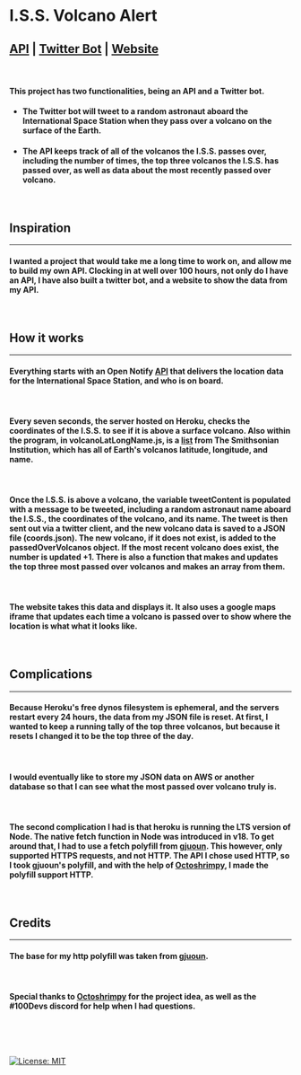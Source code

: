 # **I.S.S. Volcano Alert**

## [API](https://iss-tweet-bot.herokuapp.com/data.json) | [Twitter Bot](https://twitter.com/ISS_ALERT) | [Website](https://iss-data.netlify.app/) 

&nbsp;

#### This project has two functionalities, being an API and a Twitter bot. 

- #### The Twitter bot will tweet to a random astronaut aboard the International Space Station when they pass over a volcano on the surface of the Earth. 

- #### The API keeps track of all of the volcanos the I.S.S. passes over, including the number of times, the top three volcanos the I.S.S. has passed over, as well as data about the most recently passed over volcano. 

&nbsp;

## **Inspiration**
---

#### I wanted a project that would take me a long time to work on, and allow me to build my own API. Clocking in at well over 100 hours, not only do I have an API, I have also built a twitter bot, and a website to show the data from my API.

&nbsp;

## **How it works**
---
#### Everything starts with an Open Notify [API](http://open-notify.org/Open-Notify-API/ISS-Location-Now/) that delivers the location data for the International Space Station, and who is on board. 

&nbsp;
#### Every seven seconds, the server hosted on Heroku, checks the coordinates of the I.S.S. to see if it is above a surface volcano. Also within the program, in volcanoLatLongName.js, is a [list](https://volcano.si.edu/projects/vaac-data/) from The Smithsonian Institution, which has all of Earth's volcanos latitude, longitude, and name. 
&nbsp;

#### Once the I.S.S. is above a volcano, the variable tweetContent is populated with a message to be tweeted, including a random astronaut name aboard the I.S.S., the coordinates of the volcano, and its name. The tweet is then sent out via a twitter client, and the new volcano data is saved to a JSON file (coords.json). The new volcano, if it does not exist, is added to the passedOverVolcanos object. If the most recent volcano does exist, the number is updated +1. There is also a function that makes and updates the top three most passed over volcanos and makes an array from them.
&nbsp;

#### The website takes this data and displays it. It also uses a google maps iframe that updates each time a volcano is passed over to show where the location is what what it looks like. 

&nbsp;

## **Complications**
---

#### Because Heroku's free dynos filesystem is ephemeral, and the servers restart every 24 hours, the data from my JSON file is reset. At first, I wanted to keep a running tally of the top three volcanos, but because it resets I changed it to be the top three of the day. 
&nbsp;

#### I would eventually like to store my JSON data on AWS or another database so that I can see what the most passed over volcano truly is. 
&nbsp;

#### The second complication I had is that heroku is running the LTS version of Node. The native fetch function in Node was introduced in v18. To get around that, I had to use a fetch polyfill from [gjuoun](https://gist.github.com/gjuoun/f08f5f0298be14f88f32ffb46315e0dd). This however, only supported HTTPS requests, and not HTTP. The API I chose used HTTP, so I took gjuoun's polyfill, and with the help of [Octoshrimpy](https://github.com/octoshrimpy), I made the polyfill support HTTP. 


&nbsp;

## **Credits**
---

#### The base for my http polyfill was taken from [gjuoun](https://gist.github.com/gjuoun/f08f5f0298be14f88f32ffb46315e0dd).
&nbsp;

#### Special thanks to [Octoshrimpy](https://github.com/octoshrimpy) for the project idea, as well as the #100Devs discord for help when I had questions. 

&nbsp;

&nbsp;

[![License: MIT](https://img.shields.io/badge/License-MIT-yellow.svg)](https://opensource.org/licenses/MIT)


